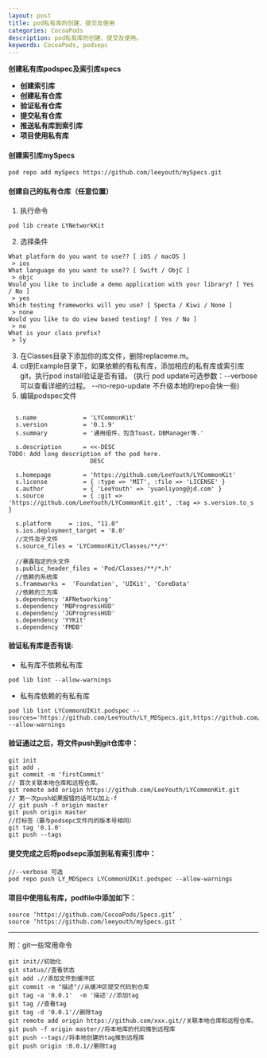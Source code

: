 ```yaml
---
layout: post
title: pod私有库的创建、提交及使用
categories: CocoaPods
description: pod私有库的创建、提交及使用。
keywords: CocoaPods, podsepc
---
```


**创建私有库podspec及索引库specs**
- **创建索引库**
- **创建私有仓库**
- **验证私有仓库**
- **提交私有仓库**
- **推送私有库到索引库**
- **项目使用私有库**

#### 创建索引库mySpecs
```
pod repo add mySpecs https://github.com/leeyouth/mySpecs.git 
```
#### 创建自己的私有仓库（任意位置）
1. 执行命令
```
pod lib create LYNetworkKit
```
2. 选择条件
```
What platform do you want to use?? [ iOS / macOS ]
 > ios
What language do you want to use?? [ Swift / ObjC ]
 > objc
Would you like to include a demo application with your library? [ Yes / No ]
 > yes
Which testing frameworks will you use? [ Specta / Kiwi / None ]
 > none
Would you like to do view based testing? [ Yes / No ]
 > no
What is your class prefix?
 > ly
```
3. 在Classes目录下添加你的库文件，删除replaceme.m。
4. cd到Example目录下，如果依赖的有私有库，添加相应的私有库或索引库git，执行pod install验证是否有错。 (执行 pod update可选参数：--verbose 可以查看详细的过程。 --no-repo-update 不升级本地的repo会快一些)
5. 编辑podspec文件

```

  s.name             = 'LYCommonKit'
  s.version          = '0.1.9'
  s.summary          = '通用组件，包含Toast，DBManager等.'

  s.description      = <<-DESC
TODO: Add long description of the pod here.
                       DESC

  s.homepage         = 'https://github.com/LeeYouth/LYCommonKit'
  s.license          = { :type => 'MIT', :file => 'LICENSE' }
  s.author           = { 'LeeYouth' => 'yuanliyong@jd.com' }
  s.source           = { :git => 'https://github.com/LeeYouth/LYCommonKit.git', :tag => s.version.to_s }

  s.platform     = :ios, "11.0"
  s.ios.deployment_target = '8.0'
  //文件及子文件
  s.source_files = 'LYCommonKit/Classes/**/*'

  //暴露指定的头文件
  s.public_header_files = 'Pod/Classes/**/*.h'
  //依赖的系统库
  s.frameworks =  'Foundation', 'UIKit', 'CoreData'
  //依赖的三方库
  s.dependency 'AFNetworking'
  s.dependency 'MBProgressHUD'
  s.dependency 'JGProgressHUD'
  s.dependency 'YYKit'
  s.dependency 'FMDB'

```

#### 验证私有库是否有误:

- 私有库不依赖私有库

```
pod lib lint --allow-warnings
```
- 私有库依赖的有私有库
```
pod lib lint LYCommonUIKit.podspec --sources='https://github.com/LeeYouth/LY_MDSpecs.git,https://github.com/CocoaPods/Specs.git'  --allow-warnings
```
#### 验证通过之后，将文件push到git仓库中：
```
git init
git add .
git commit -m 'firstCommit'
// 首次关联本地仓库和远程仓库。
git remote add origin https://github.com/LeeYouth/LYCommonKit.git
// 第一次push如果报错的话可以加上-f
// git push -f origin master
git push origin master
//打标签（要与podsepc文件内的版本号相同）
git tag '0.1.0'
git push --tags
```
#### 提交完成之后将podsepc添加到私有索引库中：
```
//--verbose 可选
pod repo push LY_MDSpecs LYCommonUIKit.podspec --allow-warnings
```

#### 项目中使用私有库，podfile中添加如下：
```
source ‘https://github.com/CocoaPods/Specs.git’
source ‘https://github.com/leeyouth/mySpecs.git ’
```

---------
附：git一些常用命令
```
git init//初始化
git status//查看状态
git add .//添加文件到缓冲区
git commit -m "描述"//从缓冲区提交代码到仓库
git tag -a '0.0.1'  -m '描述'//添加tag
git tag //查看tag
git tag -d '0.0.1'//删除tag
git remote add origin https://github.com/xxx.git//关联本地仓库和远程仓库。
git push -f origin master//将本地库的代码推到远程库
git push --tags//将本地创建的tag推到远程库
git push origin :0.0.1//删除tag
```



